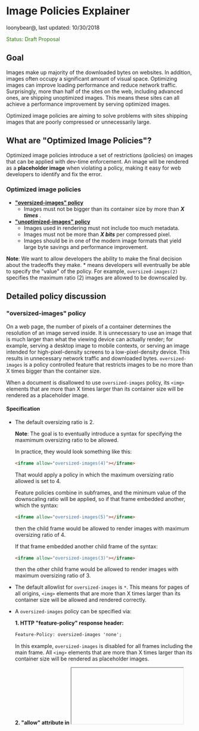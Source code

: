 #  Image Policies Explainer

loonybear@, last updated: 10/30/2018

<span style="color:#38761d;">Status: Draft Proposal</span>


## Goal

Images make up majority of the downloaded bytes on websites. In addition, images often occupy a significant amount of visual space. Optimizing images can improve loading performance and reduce network traffic. Surprisingly, more than half of the sites on the web, including advanced ones, are shipping unoptimized images. This means these sites can all achieve a performance improvement by serving optimized images.

Optimized image policies are aiming to solve problems with sites shipping images that are poorly compressed or unnecessarily large.


## What are "Optimized Image Policies"?

Optimized image policies introduce a set of restrictions (policies) on images that can be applied with dev-time enforcement. An image will be rendered as a **placeholder image** when violating a policy, making it easy for web developers to identify and fix the error.


### Optimized image policies

*   **["oversized-images" policy](#oversized-images)**
    *   Images must not be bigger than its container size by more than _***X times***_ .
*   **["unoptimized-images" policy](#unoptimized-images)**
    *   Images used in rendering must not include too much metadata.
    *   Images must not be more than _***X bits***_ per compressed pixel.
    *   Images should be in one of the modern image formats that yield large byte savings and performance improvement.

**Note**: We want to allow developers the ability to make the final decision about the tradeoffs they make. * means developers will eventrually be able to specify the "value" of the policy. For example, `oversized-images(2)` specifies the maximum ratio (2) images are allowed to be downscaled by.


## Detailed policy discussion

<a name="oversized-images">
   
### "oversized-images" policy

</a>

On a web page, the number of pixels of a container determines the resolution of an image served inside. It is unnecessary to use an image that is much larger than what the viewing device can actually render; for example, serving a desktop image to mobile contexts, or serving an image intended for high-pixel-density screens to a low-pixel-density device. This results in unnecessary network traffic and downloaded bytes. `oversized-images` is a policy controlled feature that restricts images to be no more than X times bigger than the container size.

When a document is disallowed to use `oversized-images` policy, its `<img>` elements that are more than X times larger than its container size will be rendered as a placeholder image.


#### Specification

- The default oversizing ratio is 2.

    **Note**: The goal is to eventually introduce a syntax for specifying the maxmimum oversizing ratio to be allowed.

    In practice, they would look something like this:

    ```html
    <iframe allow="oversized-images(4)"></iframe>
    ```
    That would apply a policy in which the maximum oversizing ratio allowed is set to 4.

    Feature policies combine in subframes, and the minimum value of the downscaling ratio will be applied, so if that frame embedded another, which the syntax:

    ```html
    <iframe allow="oversized-images(5)"></iframe>
    ```
    then the child frame would be allowed to render images with maximum oversizing ratio of 4.

    If that frame embedded another child frame of the syntax:

    ```html
    <iframe allow="oversized-images(3)"></iframe>
    ```
    then the other child frame would be allowed to render images with maximum oversizing ratio of 3.

- The default allowlist for `oversized-images` is `*`. This means for pages of all origins,
`<img>` elements that are more than X times larger than its container size will be allowed and rendered correctly.

- A `oversized-images` policy can be specified via:

    **1. HTTP "feature-policy" response header:**
    ```html
    Feature-Policy: oversized-images 'none';
    ```
    In this example, `oversized-images` is disabled for all frames including the main frame. All `<img>` elements that are more than X times larger than its container size will be rendered as placeholder images.

    **2. "allow" attribute in <iframe>:**
    ```html
    <iframe src="https://example.com" allow="oversized-images 'self' https://foo.com;">
    ```
    In this example, "oversized-images" is disabled everywhere except on the origin of the main document and on `https://foo.com`.


#### Examples

<table>
  <tr align="center">
   <td width="400">Feature-Policy: oversized-images 'none';</td>
   <td width="400">Feature-Policy: oversized-images *;</td>
  </tr>
  <tr align="center">
   <td>
<img src="resources/max-ds-img-disabled1.png" width="80%">
   </td>
   <td>
<img src="resources/max-ds-img-enabled1.png" width="80%">
   </td>
  </tr>
</table>

For an `<img>` element, if neither the width or the height of the source image exceeds the number of pixels allowed by the policy in the container (by default, 2 times of its container's width of height), the image will be rendered correctly;  if both the width and the height of the source image exceed the limit, the image will be rendered as placeholder image.


<table>
  <tr align="center">
   <td width="400">Feature-Policy: oversized-images 'none';</td>
   <td width="400">Feature-Policy: oversized-images *;</td>
  </tr>
  <tr align="center">
   <td>
<img src="resources/max-ds-img-disabled0.png" width="80%">
   </td>
   <td>
<img src="resources/max-ds-img-enabled0.png" width="80%">
   </td>
  </tr>
</table>

For an `<img>` element, if neither the width or the height of the source image exceeds the number of pixels allowed by the policy in the container (by default, 2 times of its container's width or height), the image will be rendered correctly; if the width the source image exceeds the limit, the image will be rendered as placeholder image.


<table>
  <tr align="center">
   <td width="400">Feature-Policy: oversized-images 'none';</td>
   <td width="400">Feature-Policy: oversized-images *;</td>
  </tr>
  <tr align="center">
   <td>
<img src="resources/max-ds-img-disabled2.png" width="80%">
   </td>
   <td>
<img src="resources/max-ds-img-enabled2.png" width="80%">
   </td>
  </tr>
</table>

For an `<img>` element, if neither the width or the height of the source image exceeds the number of pixels allowed by the policy in the container (by default, 2 times of its container's width or height), the image will be rendered correctly; if the height the source image exceeds the limit, the image will be rendered as placeholder image.
</br></br>

<a name="unoptimized-images">

### "unoptimized-images" policy

</a>

When optimizing images, the file size should be kept as small as possible. The larger the download size is, the longer it takes a page to load. Stripping metadata, picking a good image format, and using image compression, are all common ways to optimize an image's file size. `unoptimized-images` is a policy controlled feature that restricts images to have a file size (in terms of number of bytes) no more than X times bigger than the image size (width * height) on the web page.

When a document is disallowed to use `unoptimized-images` policy, its `<img>` elements whose file sizes are too big will be rendered as placeholder images.


#### Specification
- The default maximum file size of an optimized image is calculated as following:
    
   ```metadata size limit + byte-per-pixel ratio * image resolution```
    + For images of one of the modern formates (JPEG, PNG, GIF, WEBP, and SVG)
        + The default metadata size limit is tentatively 1KB.
        + The default byte-per-pixel ratio is tentatively 0.5.
    + For images of other legacy formats   
        + The metadata size limit is set to 0KB.
        + The byte-per-pixel ratio is set to 0.

    **Note**: We want to allow developers the ability to make the final decision about the tradeoffs they make. The goal is to eventually introduce a syntax for specifying their own parameters.

    In practice, they would look something like this:

    ```html
    <iframe allow="unoptimized-images(1.5, 0.4)"></iframe>
    ```
    That would apply a policy in which the metadata size limit is set to 1.5KB and the byte-per-pixel ratio is set to 0.4.  
   
    Feature policies combine in subframes, and the minimum value of the parameters will be applied, so if that frame embedded another, which the syntax:

    ```html
    <iframe allow="unoptimized-images(2, 0.2)"></iframe>
    ```
    then the child frame would be allowed to render images with metadata size limit of 1.5KB and byte-per-pixel ratio of 0.2. 

- The default allowlist for `unoptimized-images` is `*`. This means for pages of all origins, `<img>` elements whose file sizes exceeds the compression ratio will be allowed and rendered correctly.


**Future Development**

Image formats affect file size. We want to support different default values for different image formats.
We want to allow developers to specify the parameters as well. In practice, they would look something like this:

    ```html
    <iframe allow="unoptimized-images(BMP(1,0.5), JPG(1.5, 0.4)"></iframe>
    ```
   + Note: any otherwise unspecified formats will be using the default values. 

- A `unoptimized-images` policy can be specified via:

    **1. HTTP "feature-policy" response header:**
    ```html
    Feature-Policy: unoptimized-images 'none';
    ```
    In this example, `unoptimized-images` is disabled for all frames including the main frame. All `<img>` elements whose file sizes exceeds the limit will be rendered as placeholder images.

    **2. "allow" attribute in <iframe>:**
    ```html
    <iframe src="https://example.com" allow="unoptimized-images 'self' https://foo.com;">
    ```
    In this example, `unoptimized-images` is disabled everywhere except on the origin of the main document and on `https://foo.com`.


#### Examples

<table>
  <tr align="center">
   <td width="400">Feature-Policy: unoptimized-images 'none'; </td>
   <td width="400">Feature-Policy: unoptimized-images *; </td>
  </tr>
  <tr align="center">
   <td>
 <img src="resources/unoptimized-disabled.png" width="80%"> 
   </td>
   <td>
 <img src="resources/unoptimized-enabled.png" width="80%"> 
   </td>
  </tr>
</table>

For an `<img>` element, if its file size is within the limit, the image will be rendered correctly; otherwise the image will be rendered as placeholder images.

